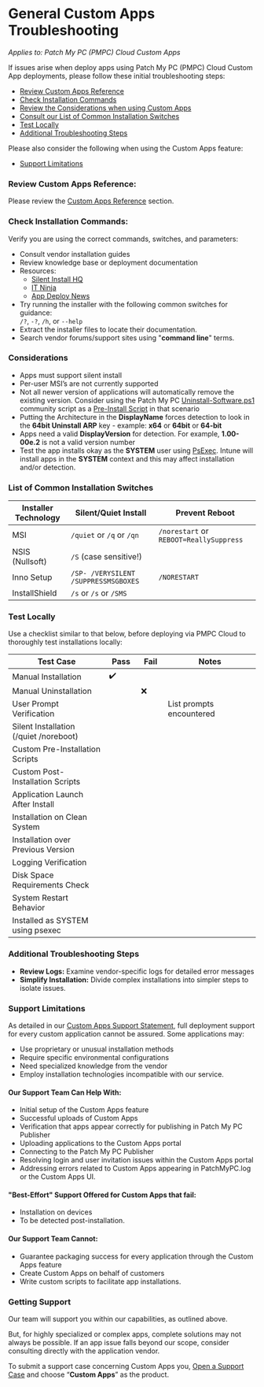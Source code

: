 # General Custom Apps Troubleshooting

_Applies to: Patch My PC (PMPC) Cloud Custom Apps_

If issues arise when deploy apps using Patch My PC (PMPC) Cloud Custom App deployments, please follow these initial troubleshooting steps:

* [Review Custom Apps Reference](general-custom-apps-troubleshooting.md#review-custom-apps-reference)
* [Check Installation Commands](general-custom-apps-troubleshooting.md#check-installation-commands)
* [Review the Considerations when using Custom Apps](general-custom-apps-troubleshooting.md#considerations)
* [Consult our List of Common Installation Switches](general-custom-apps-troubleshooting.md#list-of-common-installation-switches)
* [Test Locally](general-custom-apps-troubleshooting.md#test-locally)
* [Additional Troubleshooting Steps](general-custom-apps-troubleshooting.md#additional-troubleshooting-steps)

Please also consider the following when using the Custom Apps feature:

* [Support Limitations](general-custom-apps-troubleshooting.md#support-limitations)

### **Review Custom Apps Reference:**

Please review the [Custom Apps Reference](https://docs.patchmypc.com/installation-guides/patch-my-pc-cloud/custom-apps/custom-apps-reference) section.

### **Check Installation Commands:**

Verify you are using the correct commands, switches, and parameters:

* Consult vendor installation guides
* Review knowledge base or deployment documentation
* Resources:
  * [Silent Install HQ](https://silentinstallhq.com/)
  * [IT Ninja](https://www.itninja.com/)
  * [App Deploy News](https://appdeploynews.com/)&#x20;
* Try running the installer with the following common switches for guidance:\
  &#x20;`/?`, `-?`, `/h`, or `--help`&#x20;
* Extract the installer files to locate their documentation.
* Search vendor forums/support sites using "**command line**" terms.

### Considerations

* Apps must support silent install
* Per-user MSI’s are not currently supported
* Not all newer version of applications will automatically remove the existing version. Consider using the Patch My PC [Uninstall-Software.ps1](https://github.com/PatchMyPCTeam/Community-Scripts/tree/main/Uninstall/Pre-Uninstall/Uninstall-Software) community script as a [Pre-Install Script](../../cloud-deployments/deploying-an-app-using-cloud/cloud-configurations-deployment-tab/cloud-scripts-deployment-tool/#pre-install-script) in that scenario
* Putting the Architecture in the **DisplayName** forces detection to look in the **64bit Uninstall ARP** key - example: **x64** or **64bit** or **64-bit**
* Apps need a valid **DisplayVersion** for detection. For example, **1.00-00e.2** is not a valid version number
* Test the app installs okay as the **SYSTEM** user using [PsExec](https://learn.microsoft.com/en-us/sysinternals/downloads/psexec). Intune will install apps in the **SYSTEM** context and this may affect installation and/or detection.

### **List of Common Installation Switches**

| Installer Technology | Silent/Quiet Install                 | Prevent Reboot                          |
| -------------------- | ------------------------------------ | --------------------------------------- |
| MSI                  | `/quiet` or `/q` or `/qn`            | `/norestart` or `REBOOT=ReallySuppress` |
| NSIS (Nullsoft)      | `/S` (case sensitive!)               |                                         |
| Inno Setup           | `/SP- /VERYSILENT /SUPPRESSMSGBOXES` | `/NORESTART`                            |
| InstallShield        | `/s` or `/s` or `/SMS`               |                                         |

### **Test Locally**

Use a checklist similar to that below, before deploying via PMPC Cloud to thoroughly test installations locally:

<table><thead><tr><th width="295">Test Case</th><th width="67">Pass</th><th width="56">Fail</th><th width="282">Notes</th></tr></thead><tbody><tr><td>Manual Installation</td><td>✔️</td><td></td><td> </td></tr><tr><td>Manual Uninstallation</td><td></td><td>❌</td><td> </td></tr><tr><td>User Prompt Verification</td><td></td><td></td><td>List prompts encountered</td></tr><tr><td>Silent Installation (/quiet /noreboot)</td><td></td><td></td><td> </td></tr><tr><td>Custom Pre-Installation Scripts</td><td></td><td></td><td> </td></tr><tr><td>Custom Post-Installation Scripts</td><td></td><td></td><td> </td></tr><tr><td>Application Launch After Install</td><td></td><td></td><td> </td></tr><tr><td>Installation on Clean System</td><td></td><td></td><td> </td></tr><tr><td>Installation over Previous Version</td><td></td><td></td><td> </td></tr><tr><td>Logging Verification</td><td></td><td></td><td> </td></tr><tr><td>Disk Space Requirements Check</td><td></td><td></td><td> </td></tr><tr><td>System Restart Behavior</td><td></td><td></td><td> </td></tr><tr><td>Installed as SYSTEM using psexec</td><td></td><td></td><td></td></tr></tbody></table>

### &#x20;**Additional Troubleshooting Steps**

* **Review Logs:** Examine vendor-specific logs for detailed error messages
* **Simplify Installation:** Divide complex installations into simpler steps to isolate issues.

### **Support Limitations**

As detailed in our [Custom Apps Support Statement](https://patchmypc.com/custom-apps-support-statement), full deployment support for every custom application cannot be assured. Some applications may:

* Use proprietary or unusual installation methods
* Require specific environmental configurations
* Need specialized knowledge from the vendor
* Employ installation technologies incompatible with our service.

#### &#x20;**Our Support Team Can Help With:**

* Initial setup of the Custom Apps feature
* Successful uploads of Custom Apps
* Verification that apps appear correctly for publishing in Patch My PC Publisher
* Uploading applications to the Custom Apps portal
* Connecting to the Patch My PC Publisher
* Resolving login and user invitation issues within the Custom Apps portal
* Addressing errors related to Custom Apps appearing in PatchMyPC.log or the Custom Apps UI.

#### **"Best-Effort" Support Offered for Custom Apps that fail:**

* Installation on devices
* To be detected post-installation.

#### **Our Support Team Cannot:**

* Guarantee packaging success for every application through the Custom Apps feature
* Create Custom Apps on behalf of customers
* Write custom scripts to facilitate app installations.

### **Getting Support**

Our team will support you within our capabilities, as outlined above.&#x20;

But, for highly specialized or complex apps, complete solutions may not always be possible. If an app issue falls beyond our scope, consider consulting directly with the application vendor.

To submit a support case concerning Custom Apps you, [Open a Support Case](https://patchmypc.com/technical-support) and choose “**Custom Apps**” as the product.